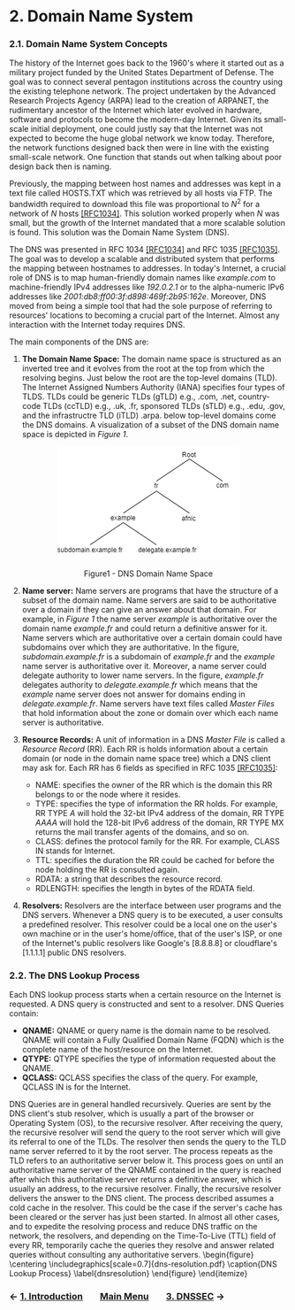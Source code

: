 # 2. Domain Name System
### 2.1. Domain Name System Concepts
The history of the Internet goes back to the 1960's where it started out as a military project funded by the United States Department of Defense. The goal was to connect several pentagon institutions across the country using the existing telephone network. The project undertaken by the Advanced Research Projects Agency (ARPA) lead to the creation of ARPANET, the rudimentary ancestor of the Internet which later evolved in hardware, software and protocols to become the modern-day Internet. Given its small-scale initial deployment, one could justly say that the Internet was not expected to become the huge global network we know today. Therefore, the network functions designed back then were in line with the existing small-scale network. One function that stands out when talking about poor design back then is naming.

Previously, the mapping between host names and addresses was kept in a text file called HOSTS.TXT which was retrieved by all hosts via FTP. The bandwidth required to download this file was proportional to $N^2$ for a network of $N$ hosts [[RFC1034]](https://datatracker.ietf.org/doc/rfc1034/). This solution worked properly when $N$ was small, but the growth of the Internet mandated that a more scalable solution is found. This solution was the Domain Name System (DNS). 

The DNS was presented in RFC 1034 [[RFC1034]](https://datatracker.ietf.org/doc/rfc1034/) and RFC 1035 [[RFC1035]](https://datatracker.ietf.org/doc/rfc1035/). The goal was to develop a scalable and distributed system that performs the mapping between hostnames to addresses. In today's Internet, a crucial role of DNS is to map human-friendly domain names like *example.com* to machine-friendly IPv4 addresses like *192.0.2.1* or to the alpha-numeric IPv6 addresses like *2001:db8:ff00:3f:d898:469f:2b95:162e*. Moreover, DNS moved from being a simple tool that had the sole purpose of referring to resources' locations to becoming a crucial part of the Internet. Almost any interaction with the Internet today requires DNS. 

The main components of the DNS are:
1. **The Domain Name Space:**
    The domain name space is structured as an inverted tree and it evolves from the root at the top from which the resolving begins. Just below the root are the top-level domains (TLD). The Internet Assigned Numbers Authority (IANA) specifies four types of TLDS. TLDs could be generic TLDs (gTLD) e.g., .com, .net, country-code TLDs (ccTLD) e.g., .uk, .fr, sponsored TLDs (sTLD) e.g., .edu, .gov, and the infrastructre TLD (iTLD) .arpa. below top-level domains come the DNS domains. A visualization of a subset of the DNS domain name space is depicted in *Figure 1*.
<!--- ---------------------------------------------------------------------------------------------------------------- -->
<p align="center">
  <img src="/images/DNS-tree.jpg" />
</p>
<p align = "center">
Figure1 - DNS Domain Name Space
</p>
<!--- ---------------------------------------------------------------------------------------------------------------- -->

2. **Name server:**
    Name servers are programs that have the structure of a subset of the domain name. Name servers are said to be authoritative over a domain if they can give an answer about that domain. For example, in *Figure 1* the name server *example* is authoritative over the domain name *example.fr* and could return a definitive answer for it. Name servers which are authoritative over a certain domain could have subdomains over which they are authoritative. In the figure, *subdomain.example.fr* is a subdomain of *example.fr* and the *example* name server is authoritative over it. Moreover, a name server could delegate authority to lower name servers. In the figure, *example.fr* delegates authority to *delegate.example.fr* which means that the *example* name server does not answer for domains ending in *delegate.example.fr*. Name servers have text files called *Master Files* that hold information about the zone or domain over which each name server is authoritative.
    
3. **Resource Records:**
    A unit of information in a DNS *Master File* is called a *Resource Record* (RR). Each RR is holds information about a certain domain (or node in the domain name space tree) which a DNS client may ask for. Each RR has 6 fields as specified in RFC 1035 [[RFC1035]](https://datatracker.ietf.org/doc/rfc1035/):
     - NAME: specifies the owner of the RR which is the domain this RR belongs to or the node where it resides.
     - TYPE: specifies the type of information the RR holds. For example, RR TYPE $A$ will hold the 32-bit IPv4 address of the domain, RR TYPE $AAAA$ will hold the 128-bit IPv6 address of the domain, RR TYPE MX returns the mail transfer agents of the domains, and so on. 
     - CLASS: defines the protocol family for the RR. For example, CLASS IN stands for Internet.
     - TTL: specifies the duration the RR could be cached for before the node holding the RR is consulted again. 
     - RDATA: a string that describes the resource record.
     - RDLENGTH: specifies the length in bytes of the RDATA field.
  
 4. **Resolvers:** Resolvers are the interface between user programs and the DNS servers. Whenever a DNS query is to be executed, a user consults a predefined resolver. This resolver could be a local one on the user's own machine or in the user's home/office, that of the user's ISP, or one of the Internet's public resolvers like Google's [8.8.8.8] or cloudflare's [1.1.1.1] public DNS resolvers. 
    
### 2.2. The DNS Lookup Process
Each DNS lookup process starts when a certain resource on the Internet is requested. A DNS query is constructed and sent to a resolver. DNS Queries contain:
- **QNAME:** QNAME or query name is the domain name to be resolved. QNAME will contain a Fully Qualified Domain Name (FQDN) which is the complete name of the host/resource on the Internet. 
- **QTYPE:** QTYPE specifies the type of information requested about the QNAME. 
- **QCLASS:** QCLASS specifies the class of the query. For example, QCLASS IN is for the Internet. 
 
DNS Queries are in general handled recursively. Queries are sent by the DNS client's stub resolver, which is usually a part of the browser or Operating System (OS), to the recursive resolver. After receiving the query, the recursive resolver will send the query to the root server which will give its referral to one of the TLDs. The resolver then sends the query to the TLD name server referred to it by the root server. The process repeats as the TLD refers to an authoritative server below it. This process goes on until an authoritative name server of the QNAME contained in the query is reached after which this authoritative server returns a definitive answer, which is usually an address, to the recursive resolver. Finally, the recursive resolver delivers the answer to the DNS client. The process described assumes a cold cache in the resolver. This could be the case if the server's cache has been cleared or the server has just been started. In almost all other cases, and to expedite the resolving process and reduce DNS traffic on the network, the resolvers, and depending on the Time-To-Live (TTL) field of every RR, temporarily cache the queries they resolve and answer related queries without consulting any authoritative servers.
\begin{figure}
    \centering
    \includegraphics[scale=0.7]{dns-resolution.pdf}
    \caption{DNS Lookup Process}
    \label{dnsresolution}
\end{figure}
\end{itemize}

### &#8592; [1. Introduction](Introduction.md) &nbsp;&nbsp;&nbsp;&nbsp;&nbsp;&nbsp; [Main Menu](README.md) &nbsp;&nbsp;&nbsp;&nbsp;&nbsp;&nbsp; [3. DNSSEC](DNSSEC.md) &#8594;
